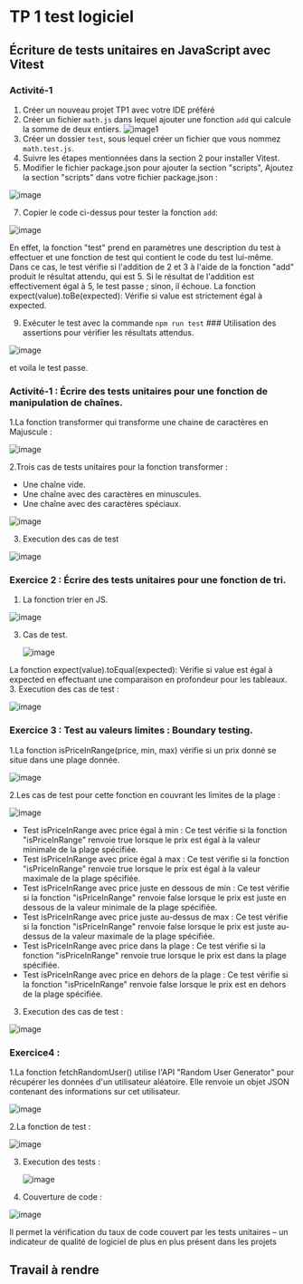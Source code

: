 # TP 1 test logiciel 
## Écriture de tests unitaires en JavaScript avec Vitest
### Activité-1
1. Créer un nouveau projet TP1 avec votre IDE préféré
2. Créer un fichier `math.js` dans lequel ajouter une fonction `add` qui calcule la somme de deux entiers.
![image1](https://github.com/khaledsaadouni/Unit-Testing/assets/69814778/892a0ae4-a4ae-4308-aa98-c252fa16e0ed)
3. Créer un dossier `test`, sous lequel créer un fichier que vous nommez `math.test.js`.
4. Suivre les étapes mentionnées dans la section 2 pour installer Vitest.
5. Modifier le fichier package.json pour ajouter la section "scripts", Ajoutez la section "scripts" dans votre fichier package.json  :

![image](https://github.com/khaledsaadouni/Unit-Testing/assets/69814778/9fef1b92-cc40-4bb0-ac2d-78587cea91e6)

7. Copier le code ci-dessus pour tester la fonction `add`:
   
![image](https://github.com/khaledsaadouni/Unit-Testing/assets/69814778/8030281f-3958-4ca6-8dce-89b05d0c7f9d)

En effet, la fonction "test" prend en paramètres une description du test à effectuer et une fonction de test qui contient le code du test lui-même. Dans ce cas, le test vérifie si l'addition de 2 et 3 à l'aide de la fonction "add" produit le résultat attendu, qui est 5. Si le résultat de l'addition est effectivement égal à 5, le test passe ; sinon, il échoue. La fonction expect(value).toBe(expected): Vérifie si value est strictement égal à expected.

9. Exécuter le test avec la commande `npm run test` ### Utilisation des assertions pour vérifier les résultats attendus.

![image](https://github.com/khaledsaadouni/Unit-Testing/assets/69814778/6941d406-c758-4e5e-814c-34ad40829287)

et voila le test passe.

### Activité-1 : Écrire des tests unitaires pour une fonction de manipulation de chaînes.

1.La fonction transformer qui transforme une chaine de caractères en Majuscule :

![image](https://github.com/khaledsaadouni/Unit-Testing/assets/69814778/4e6cc097-3672-422b-840e-b4629ba23d48)

2.Trois cas de tests unitaires pour la fonction transformer :
   - Une chaîne vide.
   - Une chaîne avec des caractères en minuscules.
   - Une chaîne avec des caractères spéciaux.

![image](https://github.com/khaledsaadouni/Unit-Testing/assets/69814778/19f387ce-382c-46f8-8106-1b934f680d0a)

3. Execution des cas de test

![image](https://github.com/khaledsaadouni/Unit-Testing/assets/69814778/691e4bba-eb9c-4f85-926d-1ff7819ae8fc)

### Exercice 2 : Écrire des tests unitaires pour une fonction de tri.

1. La fonction trier en JS.
   
![image](https://github.com/khaledsaadouni/Unit-Testing/assets/69814778/ae493795-779c-4180-8e55-dbbc35435f02)

3. Cas de test.

   ![image](https://github.com/khaledsaadouni/Unit-Testing/assets/69814778/8bd5af9a-2783-405e-a79e-5c81dd2bc981)
   
La fonction expect(value).toEqual(expected): Vérifie si value est égal à expected en effectuant une comparaison en profondeur pour les tableaux.
3. Execution des cas de test :

![image](https://github.com/khaledsaadouni/Unit-Testing/assets/69814778/50118c8e-0c7f-4f2b-aaa3-91b5bc7defdc)

### Exercice 3 : Test au valeurs limites : Boundary testing.

1.La fonction isPriceInRange(price, min, max) vérifie si un prix donné se situe dans une plage donnée.

![image](https://github.com/khaledsaadouni/Unit-Testing/assets/69814778/8ae24f56-55a0-4aa8-8125-2f7b1cd8b0ad)

2.Les cas de test pour cette fonction en couvrant les limites de la plage :

![image](https://github.com/khaledsaadouni/Unit-Testing/assets/69814778/620c65dc-0772-4164-b567-23ade1dcaf0d)

   - Test isPriceInRange avec price égal à min : Ce test vérifie si la fonction "isPriceInRange" renvoie true lorsque le prix est égal à la valeur minimale de la plage spécifiée.
   - Test isPriceInRange avec price égal à max : Ce test vérifie si la fonction "isPriceInRange" renvoie true lorsque le prix est égal à la valeur maximale de la plage spécifiée.
   - Test isPriceInRange avec price juste en dessous de min : Ce test vérifie si la fonction "isPriceInRange" renvoie false lorsque le prix est juste en dessous de la valeur minimale de la plage spécifiée.
   - Test isPriceInRange avec price juste au-dessus de max : Ce test vérifie si la fonction "isPriceInRange" renvoie false lorsque le prix est juste au-dessus de la valeur maximale de la plage spécifiée.
   - Test isPriceInRange avec price dans la plage : Ce test vérifie si la fonction "isPriceInRange" renvoie true lorsque le prix est dans la plage spécifiée.
   - Test isPriceInRange avec price en dehors de la plage : Ce test vérifie si la fonction "isPriceInRange" renvoie false lorsque le prix est en dehors de la plage spécifiée.

3. Execution des cas de test :

![image](https://github.com/khaledsaadouni/Unit-Testing/assets/69814778/dfe7d0c7-917c-4003-9b76-a98205673a18)

### Exercice4 :
1.La fonction fetchRandomUser() utilise l'API "Random User Generator" pour récupérer les données d'un utilisateur aléatoire.
Elle renvoie un objet JSON contenant des informations sur cet utilisateur.

![image](https://github.com/khaledsaadouni/Unit-Testing/assets/69814778/9cbd6a1e-5454-4605-bf24-1cf14229931f)

2.La fonction de test :

![image](https://github.com/khaledsaadouni/Unit-Testing/assets/69814778/00e8f2fb-80d6-489c-9c3b-8cb5ee7a5c09)

3. Execution des tests :

   ![image](https://github.com/khaledsaadouni/Unit-Testing/assets/69814778/d0b84999-dd94-4ba7-8b1b-5cc546e57a23)

5. Couverture de code :
   
![image](https://github.com/khaledsaadouni/Unit-Testing/assets/69814778/499db217-f499-4914-9279-531022d8d128)

Il permet la vérification du taux de code couvert par les tests unitaires – un indicateur de qualité de logiciel de plus en plus présent dans les projets

## Travail à rendre


